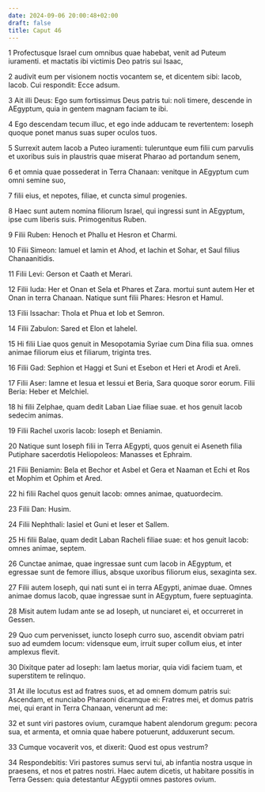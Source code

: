 ```yaml
---
date: 2024-09-06 20:00:48+02:00
draft: false
title: Caput 46
---
```





1 Profectusque Israel cum omnibus quae habebat, venit ad Puteum iuramenti. et mactatis ibi victimis Deo patris sui Isaac,

2 audivit eum per visionem noctis vocantem se, et dicentem sibi: Iacob, Iacob. Cui respondit: Ecce adsum.

3 Ait illi Deus: Ego sum fortissimus Deus patris tui: noli timere, descende in AEgyptum, quia in gentem magnam faciam te ibi.

4 Ego descendam tecum illuc, et ego inde adducam te revertentem: Ioseph quoque ponet manus suas super oculos tuos.

5 Surrexit autem Iacob a Puteo iuramenti: tuleruntque eum filii cum parvulis et uxoribus suis in plaustris quae miserat Pharao ad portandum senem,

6 et omnia quae possederat in Terra Chanaan: venitque in AEgyptum cum omni semine suo,

7 filii eius, et nepotes, filiae, et cuncta simul progenies.

8 Haec sunt autem nomina filiorum Israel, qui ingressi sunt in AEgyptum, ipse cum liberis suis. Primogenitus Ruben.

9 Filii Ruben: Henoch et Phallu et Hesron et Charmi.

10 Filii Simeon: Iamuel et Iamin et Ahod, et Iachin et Sohar, et Saul filius Chanaanitidis.

11 Filii Levi: Gerson et Caath et Merari.

12 Filii Iuda: Her et Onan et Sela et Phares et Zara. mortui sunt autem Her et Onan in terra Chanaan. Natique sunt filii Phares: Hesron et Hamul.

13 Filii Issachar: Thola et Phua et Iob et Semron.

14 Filii Zabulon: Sared et Elon et Iahelel.

15 Hi filii Liae quos genuit in Mesopotamia Syriae cum Dina filia sua. omnes animae filiorum eius et filiarum, triginta tres.

16 Filii Gad: Sephion et Haggi et Suni et Esebon et Heri et Arodi et Areli.

17 Filii Aser: Iamne et Iesua et Iessui et Beria, Sara quoque soror eorum. Filii Beria: Heber et Melchiel.

18 hi filii Zelphae, quam dedit Laban Liae filiae suae. et hos genuit Iacob sedecim animas.

19 Filii Rachel uxoris Iacob: Ioseph et Beniamin.

20 Natique sunt Ioseph filii in Terra AEgypti, quos genuit ei Aseneth filia Putiphare sacerdotis Heliopoleos: Manasses et Ephraim.

21 Filii Beniamin: Bela et Bechor et Asbel et Gera et Naaman et Echi et Ros et Mophim et Ophim et Ared.

22 hi filii Rachel quos genuit Iacob: omnes animae, quatuordecim.

23 Filii Dan: Husim.

24 Filii Nephthali: Iasiel et Guni et Ieser et Sallem.

25 Hi filii Balae, quam dedit Laban Racheli filiae suae: et hos genuit Iacob: omnes animae, septem.

26 Cunctae animae, quae ingressae sunt cum Iacob in AEgyptum, et egressae sunt de femore illius, absque uxoribus filiorum eius, sexaginta sex.

27 Filii autem Ioseph, qui nati sunt ei in terra AEgypti, animae duae. Omnes animae domus Iacob, quae ingressae sunt in AEgyptum, fuere septuaginta.

28 Misit autem Iudam ante se ad Ioseph, ut nunciaret ei, et occurreret in Gessen.

29 Quo cum pervenisset, iuncto Ioseph curro suo, ascendit obviam patri suo ad eumdem locum: vidensque eum, irruit super collum eius, et inter amplexus flevit.

30 Dixitque pater ad Ioseph: Iam laetus moriar, quia vidi faciem tuam, et superstitem te relinquo.

31 At ille locutus est ad fratres suos, et ad omnem domum patris sui: Ascendam, et nunciabo Pharaoni dicamque ei: Fratres mei, et domus patris mei, qui erant in Terra Chanaan, venerunt ad me:

32 et sunt viri pastores ovium, curamque habent alendorum gregum: pecora sua, et armenta, et omnia quae habere potuerunt, adduxerunt secum.

33 Cumque vocaverit vos, et dixerit: Quod est opus vestrum?

34 Respondebitis: Viri pastores sumus servi tui, ab infantia nostra usque in praesens, et nos et patres nostri. Haec autem dicetis, ut habitare possitis in Terra Gessen: quia detestantur AEgyptii omnes pastores ovium.

